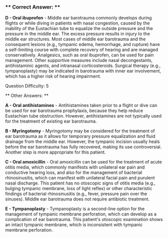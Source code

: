 ### ** Correct Answer: **

**D - Oral ibuprofen** - Middle ear barotrauma commonly develops during flights or while diving in patients with nasal congestion, caused by the inability of the Eustachian tube to equalize the outside pressure and the pressure in the middle ear. The excess pressure results in injury to the middle ear structures. Most cases of middle ear barotrauma and the consequent lesions (e.g., tympanic edema, hemorrhage, and rupture) have a self-limiting course with complete recovery of hearing and are managed conservatively. Analgesics, such as oral ibuprofen, can be used for pain management. Other supportive measures include nasal decongestants, antihistaminic agents, and intranasal corticosteroids. Surgical therapy (e.g., tympanoplasty) may be indicated in barotrauma with inner ear involvement, which has a higher risk of hearing impairment.

Question Difficulty: 5

** Other Answers: **

**A - Oral antihistamines** - Antihistamines taken prior to a flight or dive can be used for ear barotrauma prophylaxis, because they help reduce Eustachian tube obstruction. However, antihistamines are not typically used for the treatment of existing ear barotrauma.

**B - Myringotomy** - Myringotomy may be considered for the treatment of ear barotrauma as it allows for temporary pressure equalization and fluid drainage from the middle ear. However, the tympanic incision usually heals before the ear barotrauma has fully recovered, making its use controversial. Another step is more appropriate for this patient.

**C - Oral amoxicillin** - Oral amoxicillin can be used for the treatment of acute otitis media, which commonly manifests with unilateral ear pain and conductive hearing loss, and also for the management of bacterial rhinosinusitis, which can manifest with unilateral facial pain and purulent nasal discharge. This patient has no otoscopic signs of otitis media (e.g., bulging tympanic membrane, loss of light reflex) or other characteristic findings of bacterial rhinosinusitis (e.g., fever, pressure pain over the sinuses). Middle ear barotrauma does not require antibiotic treatment.

**E - Tympanoplasty** - Tympanoplasty is a second-line option for the management of tympanic membrane perforation, which can develop as a complication of ear barotrauma. This patient's otoscopic examination shows an intact tympanic membrane, which is inconsistent with tympanic membrane perforation.

